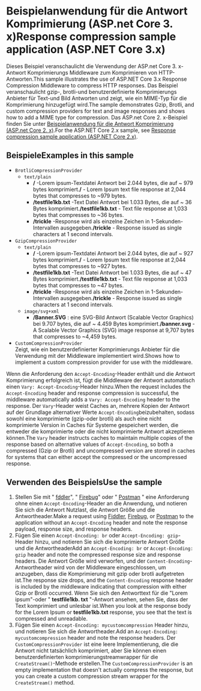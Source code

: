 # <a name="response-compression-sample-application-aspnet-core-3x"></a><span data-ttu-id="4bb84-101">Beispielanwendung für die Antwort Komprimierung (ASP.net Core 3. x)</span><span class="sxs-lookup"><span data-stu-id="4bb84-101">Response compression sample application (ASP.NET Core 3.x)</span></span>

<span data-ttu-id="4bb84-102">Dieses Beispiel veranschaulicht die Verwendung der ASP.net Core 3. x-Antwort Komprimierungs Middleware zum Komprimieren von HTTP-Antworten.</span><span class="sxs-lookup"><span data-stu-id="4bb84-102">This sample illustrates the use of ASP.NET Core 3.x Response Compression Middleware to compress HTTP responses.</span></span> <span data-ttu-id="4bb84-103">Das Beispiel veranschaulicht gzip-, brotli-und benutzerdefinierte Komprimierungs Anbieter für Text-und Bild Antworten und zeigt, wie ein MIME-Typ für die Komprimierung hinzugefügt wird.</span><span class="sxs-lookup"><span data-stu-id="4bb84-103">The sample demonstrates Gzip, Brotli, and custom compression providers for text and image responses and shows how to add a MIME type for compression.</span></span> <span data-ttu-id="4bb84-104">Das ASP.net Core 2. x-Beispiel finden Sie unter [Beispielanwendung für die Antwort Komprimierung (ASP.net Core 2. x)](https://github.com/dotnet/AspNetCore.Docs/tree/master/aspnetcore/performance/response-compression/samples/2.x).</span><span class="sxs-lookup"><span data-stu-id="4bb84-104">For the ASP.NET Core 2.x sample, see [Response compression sample application (ASP.NET Core 2.x)](https://github.com/dotnet/AspNetCore.Docs/tree/master/aspnetcore/performance/response-compression/samples/2.x).</span></span>

## <a name="examples-in-this-sample"></a><span data-ttu-id="4bb84-105">Beispiele</span><span class="sxs-lookup"><span data-stu-id="4bb84-105">Examples in this sample</span></span>

* `BrotliCompressionProvider`
  * `text/plain`
    * <span data-ttu-id="4bb84-106">**/** -Lorem ipsum-Textdatei Antwort bei 2.044 bytes, die auf ~ 979 bytes komprimiert.</span><span class="sxs-lookup"><span data-stu-id="4bb84-106">**/** - Lorem Ipsum text file response at 2,044 bytes that compresses to ~979 bytes.</span></span>
    * <span data-ttu-id="4bb84-107">**/testfile1kb.txt** -Text Datei Antwort bei 1.033 Bytes, die auf ~ 36 Bytes komprimiert.</span><span class="sxs-lookup"><span data-stu-id="4bb84-107">**/testfile1kb.txt** - Text file response at 1,033 bytes that compresses to ~36 bytes.</span></span>
    * <span data-ttu-id="4bb84-108">**/trickle** -Response wird als einzelne Zeichen in 1-Sekunden-Intervallen ausgegeben.</span><span class="sxs-lookup"><span data-stu-id="4bb84-108">**/trickle** - Response issued as single characters at 1 second intervals.</span></span>
* `GzipCompressionProvider`
  * `text/plain`
    * <span data-ttu-id="4bb84-109">**/** -Lorem ipsum-Textdatei Antwort bei 2.044 bytes, die auf ~ 927 bytes komprimiert.</span><span class="sxs-lookup"><span data-stu-id="4bb84-109">**/** - Lorem Ipsum text file response at 2,044 bytes that compresses to ~927 bytes.</span></span>
    * <span data-ttu-id="4bb84-110">**/testfile1kb.txt** -Text Datei Antwort bei 1.033 Bytes, die auf ~ 47 Bytes komprimiert.</span><span class="sxs-lookup"><span data-stu-id="4bb84-110">**/testfile1kb.txt** - Text file response at 1,033 bytes that compresses to ~47 bytes.</span></span>
    * <span data-ttu-id="4bb84-111">**/trickle** -Response wird als einzelne Zeichen in 1-Sekunden-Intervallen ausgegeben.</span><span class="sxs-lookup"><span data-stu-id="4bb84-111">**/trickle** - Response issued as single characters at 1 second intervals.</span></span>
  * `image/svg+xml`
    * <span data-ttu-id="4bb84-112">**/Banner.SVG** : eine SVG-Bild Antwort (Scalable Vector Graphics) bei 9.707 bytes, die auf ~ 4.459 Bytes komprimiert.</span><span class="sxs-lookup"><span data-stu-id="4bb84-112">**/banner.svg** - A Scalable Vector Graphics (SVG) image response at 9,707 bytes that compresses to ~4,459 bytes.</span></span>
* `CustomCompressionProvider`<br><span data-ttu-id="4bb84-113">Zeigt, wie ein benutzerdefinierter Komprimierungs Anbieter für die Verwendung mit der Middleware implementiert wird.</span><span class="sxs-lookup"><span data-stu-id="4bb84-113">Shows how to implement a custom compression provider for use with the middleware.</span></span>

<span data-ttu-id="4bb84-114">Wenn die Anforderung den `Accept-Encoding`-Header enthält und die Antwort Komprimierung erfolgreich ist, fügt die Middleware der Antwort automatisch einen `Vary: Accept-Encoding`-Header hinzu.</span><span class="sxs-lookup"><span data-stu-id="4bb84-114">When the request includes the `Accept-Encoding` header and response compression is successful, the middleware automatically adds a `Vary: Accept-Encoding` header to the response.</span></span> <span data-ttu-id="4bb84-115">Der `Vary`-Header weist Caches an, mehrere Kopien der Antwort auf der Grundlage alternativer Werte `Accept-Encoding`beizubehalten, sodass sowohl eine komprimierte (gzip-oder brotli) als auch eine nicht komprimierte Version in Caches für Systeme gespeichert werden, die entweder die komprimierte oder die nicht komprimierte Antwort akzeptieren können.</span><span class="sxs-lookup"><span data-stu-id="4bb84-115">The `Vary` header instructs caches to maintain multiple copies of the response based on alternative values of `Accept-Encoding`, so both a compressed (Gzip or Brotli) and uncompressed version are stored in caches for systems that can either accept the compressed or the uncompressed response.</span></span>

## <a name="use-the-sample"></a><span data-ttu-id="4bb84-116">Verwenden des Beispiels</span><span class="sxs-lookup"><span data-stu-id="4bb84-116">Use the sample</span></span>

1. <span data-ttu-id="4bb84-117">Stellen Sie mit " [fddler](https://www.telerik.com/fiddler)", " [Firebug](https://getfirebug.com/)" oder " [Postman](https://www.getpostman.com/) " eine Anforderung ohne einen `Accept-Encoding`-Header an die Anwendung, und notieren Sie sich die Antwort Nutzlast, die Antwort Größe und die Antwortheader.</span><span class="sxs-lookup"><span data-stu-id="4bb84-117">Make a request using [Fiddler](https://www.telerik.com/fiddler), [Firebug](https://getfirebug.com/), or [Postman](https://www.getpostman.com/) to the application without an `Accept-Encoding` header and note the response payload, response size, and response headers.</span></span>
1. <span data-ttu-id="4bb84-118">Fügen Sie einen `Accept-Encoding: br` oder `Accept-Encoding: gzip`-Header hinzu, und notieren Sie sich die komprimierte Antwort Größe und die Antwortheader</span><span class="sxs-lookup"><span data-stu-id="4bb84-118">Add an `Accept-Encoding: br` or `Accept-Encoding: gzip` header and note the compressed response size and response headers.</span></span> <span data-ttu-id="4bb84-119">Die Antwort Größe wird verworfen, und der `Content-Encoding`-Antwortheader wird von der Middleware eingeschlossen, um anzugeben, dass die Komprimierung mit gzip oder brotli aufgetreten ist.</span><span class="sxs-lookup"><span data-stu-id="4bb84-119">The response size drops, and the `Content-Encoding` response header is included by the middleware indicating that compression with either Gzip or Brotli occurred.</span></span> <span data-ttu-id="4bb84-120">Wenn Sie sich den Antworttext für die "Lorem ipsum"-oder " **testfile1kb. txt** "-Antwort ansehen, sehen Sie, dass der Text komprimiert und unlesbar ist.</span><span class="sxs-lookup"><span data-stu-id="4bb84-120">When you look at the response body for the Lorem Ipsum or **testfile1kb.txt** response, you see that the text is compressed and unreadable.</span></span>
1. <span data-ttu-id="4bb84-121">Fügen Sie einen `Accept-Encoding: mycustomcompression` Header hinzu, und notieren Sie sich die Antwortheader.</span><span class="sxs-lookup"><span data-stu-id="4bb84-121">Add an `Accept-Encoding: mycustomcompression` header and note the response headers.</span></span> <span data-ttu-id="4bb84-122">Der `CustomCompressionProvider` ist eine leere Implementierung, die die Antwort nicht tatsächlich komprimiert, aber Sie können einen benutzerdefinierten komprimierungstreamwrapper für die `CreateStream()`-Methode erstellen.</span><span class="sxs-lookup"><span data-stu-id="4bb84-122">The `CustomCompressionProvider` is an empty implementation that doesn't actually compress the response, but you can create a custom compression stream wrapper for the `CreateStream()` method.</span></span>
